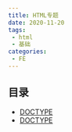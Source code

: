 ```yaml
---
title: HTML专题
date: 2020-11-20
tags:
 - html
 - 基础    
categories: 
 - FE
---
```


## 目录
+ [DOCTYPE](/FE/HTML/DOCTYPE.html)
+ [DOCTYPE](/FE/HTML/meta.html)